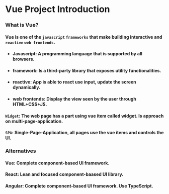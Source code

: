 # Vue Project Introduction

### What is Vue?

#### Vue is one of the `javascript` `frameworks` that make building interactive and `reactive` `web frontends`.

- #### Javascript: A programming language that is supported by all browsers.

- #### framework: Is a third-party library that exposes utility functionalities.

- #### reactive: App is able to react use input, update the screen dynamically.

- #### web frontends: Display the view seen by the user through HTML+CSS+JS.


#### `Widget`: The web page has a part using vue item called widget. Is approach on multi-page-application.

#### `SPA`: Single-Page-Application, all pages use the vue items and controls the UI.

### Alternatives

#### Vue: Complete component-based UI framework.

#### React: Lean and focused component-baased UI library.

#### Angular: Complete component-based UI framework. Use TypeScript.